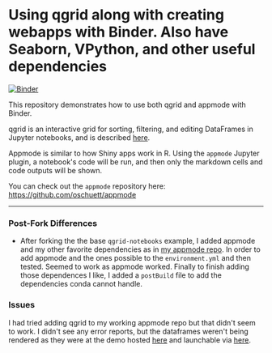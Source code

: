 # Using qgrid along with creating webapps with Binder. Also have Seaborn, VPython, and other useful dependencies

[![Binder](https://mybinder.org/badge.svg)](https://beta.mybinder.org/v2/gh/fomightez/qgrid-notebooks/master?filepath=index.ipynb)

This repository demonstrates how to use both qgrid and appmode with Binder. 

qgrid is an interactive grid for sorting, filtering, and editing DataFrames in Jupyter notebooks, and is described [here](https://github.com/quantopian/qgrid).

Appmode is similar to how Shiny apps work in R.
Using the `appmode` Jupyter plugin, a notebook's code will be run, and then only the markdown cells and
code outputs will be shown.

You can check out the `appmode` repository here: https://github.com/oschuett/appmode

----

### Post-Fork Differences
- After forking the the base `qgrid-notebooks` example, I added appmode and my other favorite dependencies as in [my appmode repo](https://github.com/fomightez/appmode). In order to add appmode and the ones possible to the `environment.yml` and then tested. Seemed to work as appmode worked. Finally to finish adding those dependences I like, I added a `postBuild` file to add the dependencies conda cannot handle. 


### Issues

I had tried adding qgrid to my working appmode repo but that didn't seem to work. I didn't see any error reports, but the dataframes weren't being rendered as they were at the demo hosted [here](https://github.com/quantopian/qgrid-notebooks) and launchable via [here](https://beta.mybinder.org/v2/gh/quantopian/qgrid-notebooks/master?filepath=index.ipynb).
